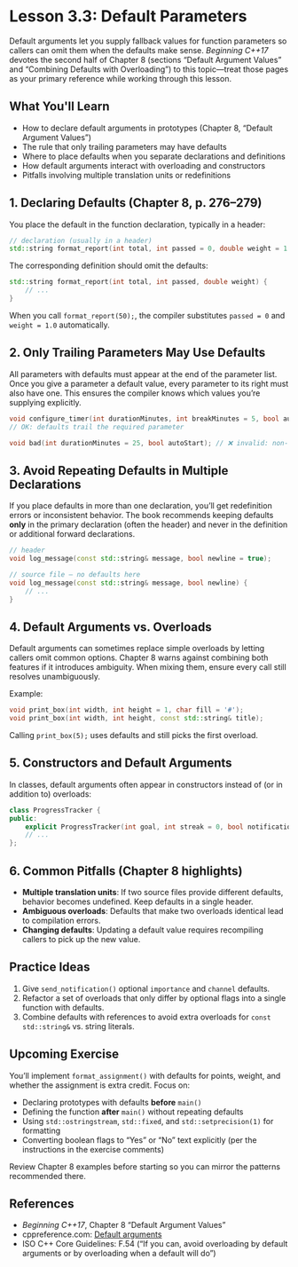 # Lesson 3.3: Default Parameters

Default arguments let you supply fallback values for function parameters so callers can omit them when the defaults make sense. *Beginning C++17* devotes the second half of Chapter 8 (sections “Default Argument Values” and “Combining Defaults with Overloading”) to this topic—treat those pages as your primary reference while working through this lesson.

## What You'll Learn

- How to declare default arguments in prototypes (Chapter 8, “Default Argument Values”)
- The rule that only trailing parameters may have defaults
- Where to place defaults when you separate declarations and definitions
- How default arguments interact with overloading and constructors
- Pitfalls involving multiple translation units or redefinitions

## 1. Declaring Defaults (Chapter 8, p. 276–279)

You place the default in the function declaration, typically in a header:

```cpp
// declaration (usually in a header)
std::string format_report(int total, int passed = 0, double weight = 1.0);
```

The corresponding definition should omit the defaults:

```cpp
std::string format_report(int total, int passed, double weight) {
    // ...
}
```

When you call `format_report(50);`, the compiler substitutes `passed = 0` and `weight = 1.0` automatically.

## 2. Only Trailing Parameters May Use Defaults

All parameters with defaults must appear at the end of the parameter list. Once you give a parameter a default value, every parameter to its right must also have one. This ensures the compiler knows which values you’re supplying explicitly.

```cpp
void configure_timer(int durationMinutes, int breakMinutes = 5, bool autoStart = false);
// OK: defaults trail the required parameter

void bad(int durationMinutes = 25, bool autoStart); // ❌ invalid: non-default follows default
```

## 3. Avoid Repeating Defaults in Multiple Declarations

If you place defaults in more than one declaration, you’ll get redefinition errors or inconsistent behavior. The book recommends keeping defaults **only** in the primary declaration (often the header) and never in the definition or additional forward declarations.

```cpp
// header
void log_message(const std::string& message, bool newline = true);

// source file — no defaults here
void log_message(const std::string& message, bool newline) {
    // ...
}
```

## 4. Default Arguments vs. Overloads

Default arguments can sometimes replace simple overloads by letting callers omit common options. Chapter 8 warns against combining both features if it introduces ambiguity. When mixing them, ensure every call still resolves unambiguously.

Example:

```cpp
void print_box(int width, int height = 1, char fill = '#');
void print_box(int width, int height, const std::string& title);
```

Calling `print_box(5);` uses defaults and still picks the first overload.

## 5. Constructors and Default Arguments

In classes, default arguments often appear in constructors instead of (or in addition to) overloads:

```cpp
class ProgressTracker {
public:
    explicit ProgressTracker(int goal, int streak = 0, bool notifications = true);
    // ...
};
```

## 6. Common Pitfalls (Chapter 8 highlights)

- **Multiple translation units**: If two source files provide different defaults, behavior becomes undefined. Keep defaults in a single header.
- **Ambiguous overloads**: Defaults that make two overloads identical lead to compilation errors.
- **Changing defaults**: Updating a default value requires recompiling callers to pick up the new value.

## Practice Ideas

1. Give `send_notification()` optional `importance` and `channel` defaults.
2. Refactor a set of overloads that only differ by optional flags into a single function with defaults.
3. Combine defaults with references to avoid extra overloads for `const std::string&` vs. string literals.

## Upcoming Exercise

You’ll implement `format_assignment()` with defaults for points, weight, and whether the assignment is extra credit. Focus on:

- Declaring prototypes with defaults **before** `main()`
- Defining the function **after** `main()` without repeating defaults
- Using `std::ostringstream`, `std::fixed`, and `std::setprecision(1)` for formatting
- Converting boolean flags to “Yes” or “No” text explicitly (per the instructions in the exercise comments)

Review Chapter 8 examples before starting so you can mirror the patterns recommended there.

## References

- *Beginning C++17*, Chapter 8 “Default Argument Values”
- cppreference.com: [Default arguments](https://en.cppreference.com/w/cpp/language/default_arguments)
- ISO C++ Core Guidelines: F.54 (“If you can, avoid overloading by default arguments or by overloading when a default will do”)
